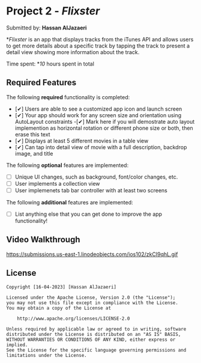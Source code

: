 # Project 2 - *Flixster*

Submitted by: **Hassan AlJazaeri**

**Flixster* is an app that displays tracks from the iTunes API and allows users to get more details about a specific track by tapping the track to present a detail view showing more information about the track.

Time spent: **10* hours spent in total

## Required Features

The following **required** functionality is completed:

- [✔] Users are able to see a customized app icon and launch screen
- [✔] Your app should work for any screen size and orientation using AutoLayout constraints
 -[✔] Mark here if you will demostrate auto layout implemention as horizontal rotation or different phone size or both, then erase this text
- [✔] Displays at least 5 different movies in a table view
- [✔] Can tap into detail view of movie with a full description, backdrop image, and title
 
The following **optional** features are implemented:

- [ ] Unique UI changes, such as background, font/color changes, etc.
- [ ] User implements a collection view
- [ ] User implemenets tab bar controller with at least two screens

The following **additional** features are implemented:

- [ ] List anything else that you can get done to improve the app functionality!

## Video Walkthrough
https://submissions.us-east-1.linodeobjects.com/ios102/zkCI9qhL.gif
## License

    Copyright [16-04-2023] [Hassan AlJazaeri]

    Licensed under the Apache License, Version 2.0 (the "License");
    you may not use this file except in compliance with the License.
    You may obtain a copy of the License at

        http://www.apache.org/licenses/LICENSE-2.0

    Unless required by applicable law or agreed to in writing, software
    distributed under the License is distributed on an "AS IS" BASIS,
    WITHOUT WARRANTIES OR CONDITIONS OF ANY KIND, either express or implied.
    See the License for the specific language governing permissions and
    limitations under the License.
